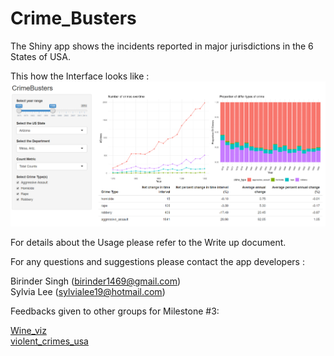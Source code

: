 # Crime_Busters

The Shiny app shows the incidents reported in major jurisdictions in the 6 States of USA.

This how the Interface looks like : <br>
![App_Interface](/figure/CromeBusters_App.PNG)

For details about the Usage please refer to the Write up document.

For any questions and suggestions please contact the app developers :

Birinder Singh (birinder1469@gmail.com) <br>
Sylvia Lee (sylvialee19@hotmail.com)

Feedbacks given to other groups for Milestone #3:

[Wine_viz](https://github.com/UBC-MDS/wine_viz_mkpv/issues/18) <br>
[violent_crimes_usa](https://github.com/UBC-MDS/violent_crimes_usa/issues/13)

